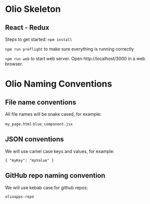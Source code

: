 # Olio Skeleton

## React - Redux

Steps to get started: 
`npm install`

`npm run preflight` to make sure everything is running correctly

`npm run web` to start web server. Open http://localhost/3000 in a web browser.

# Olio Naming Conventions

## File name conventions

All file names will be snake cased, for example:

`my_page.html`
`blue_component.jsx`

## JSON conventions

We will use camel case keys and values, for example:

`
  {
      "myKey": "myValue"
  }
`
## GitHub repo naming convention

We will use kebab case for github repos:

`
   olioapps-repo
`
